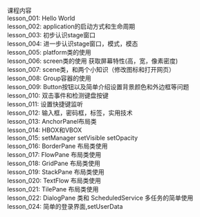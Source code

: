 ##
课程内容<br/>
    lesson_001: Hello World <br/>
    lesson_002: application的启动方式和生命周期<br/>
    lesson_003: 初步认识stage窗口<br/>
    lesson_004: 进一步认识stage窗口，模式，模态<br/>
    lesson_005: platform类的使用<br/>
    lesson_006: screen类的使用 获取屏幕特性(高，宽，像素密度)<br/>
    lesson_007: scene类，和两个小知识（修改图标和打开网页）<br/>
    lesson_008: Group容器的使用<br/>
    lesson_009: Button按钮以及简单介绍设置背景颜色和外边框等问题<br/>
    lesson_010: 双击事件和检测键盘按键<br/>
    lesson_011: 设置快捷键监听<br/>
    lesson_012: 输入框，密码框，标签，实用技术<br/>
    lesson_013: AnchorPanel布局类<br/>
    lesson_014: HBOX和VBOX<br/>
    lesson_015: setManager setVisible setOpacity<br/>
    lesson_016: BorderPane 布局类使用<br/>
    lesson_017: FlowPane 布局类使用<br/>
    lesson_018: GridPane 布局类使用<br/>
    lesson_019: StackPane 布局类使用<br/>
    lesson_020: TextFlow 布局类使用<br/>
    lesson_021: TilePane 布局类使用<br/>
    lesson_022: DialogPane 类和 ScheduledService 多任务的简单使用<br/>
    lesson_024: 简单的登录界面,setUserData<br/>
##